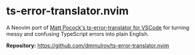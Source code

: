 # ts-error-translator.nvim

A Neovim port of [Matt Pocock's ts-error-translator for VSCode](https://github.com/mattpocock/ts-error-translator) for turning messy and confusing TypeScript errors into plain English.

**Repository:** <https://github.com/dmmulroy/ts-error-translator.nvim>

<!-- vim: set ft=markdown: -->